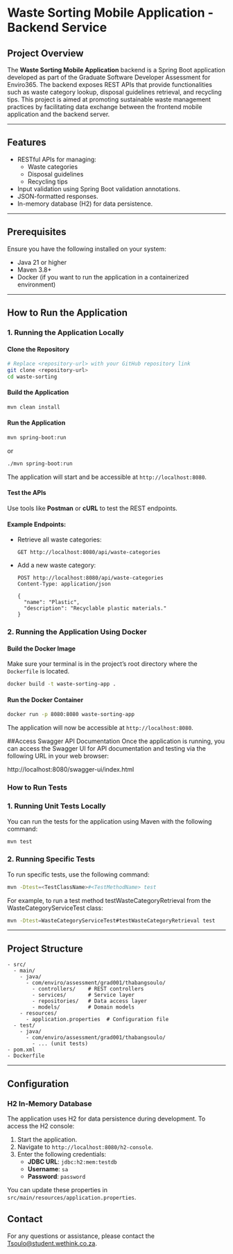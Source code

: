 # Waste Sorting Mobile Application - Backend Service

## Project Overview
The **Waste Sorting Mobile Application** backend is a Spring Boot application developed as part of the Graduate Software Developer Assessment for Enviro365. The backend exposes REST APIs that provide functionalities such as waste category lookup, disposal guidelines retrieval, and recycling tips. This project is aimed at promoting sustainable waste management practices by facilitating data exchange between the frontend mobile application and the backend server.

---

## Features
- RESTful APIs for managing:
  - Waste categories
  - Disposal guidelines
  - Recycling tips
- Input validation using Spring Boot validation annotations.
- JSON-formatted responses.
- In-memory database (H2) for data persistence.

---

## Prerequisites
Ensure you have the following installed on your system:
- Java 21 or higher
- Maven 3.8+
- Docker (if you want to run the application in a containerized environment)

---

## How to Run the Application

### 1. Running the Application Locally

#### Clone the Repository
```bash
# Replace <repository-url> with your GitHub repository link
git clone <repository-url>
cd waste-sorting
```

#### Build the Application
```bash
mvn clean install
```

#### Run the Application
```bash
mvn spring-boot:run
```
or
```bash
./mvn spring-boot:run
```

The application will start and be accessible at `http://localhost:8080`.

#### Test the APIs
Use tools like **Postman** or **cURL** to test the REST endpoints.

#### Example Endpoints:
- Retrieve all waste categories:
  ```http
  GET http://localhost:8080/api/waste-categories
  ```
- Add a new waste category:
  ```http
  POST http://localhost:8080/api/waste-categories
  Content-Type: application/json

  {
    "name": "Plastic",
    "description": "Recyclable plastic materials."
  }
  ```

### 2. Running the Application Using Docker

#### Build the Docker Image
Make sure your terminal is in the project’s root directory where the `Dockerfile` is located.

```bash
docker build -t waste-sorting-app .
```

#### Run the Docker Container
```bash
docker run -p 8080:8080 waste-sorting-app
```

The application will now be accessible at `http://localhost:8080`.

##Access Swagger API Documentation
Once the application is running, you can access the Swagger UI for API documentation and testing via the following URL in your web browser:

http://localhost:8080/swagger-ui/index.html

### How to Run Tests
### 1. Running Unit Tests Locally
You can run the tests for the application using Maven with the following command:


```bash
mvn test
```
### 2. Running Specific Tests
To run specific tests, use the following command:

```bash
mvn -Dtest=<TestClassName>#<TestMethodName> test
```
For example, to run a test method testWasteCategoryRetrieval from the WasteCategoryServiceTest class:
```bash
mvn -Dtest=WasteCategoryServiceTest#testWasteCategoryRetrieval test
```


---

## Project Structure
```
- src/
  - main/
    - java/
      - com/enviro/assessment/grad001/thabangsoulo/
        - controllers/    # REST controllers
        - services/       # Service layer
        - repositories/   # Data access layer
        - models/         # Domain models
    - resources/
      - application.properties  # Configuration file
  - test/
    - java/
      - com/enviro/assessment/grad001/thabangsoulo/
        - ... (unit tests)
- pom.xml
- Dockerfile
```

---

## Configuration

### H2 In-Memory Database
The application uses H2 for data persistence during development. To access the H2 console:
1. Start the application.
2. Navigate to `http://localhost:8080/h2-console`.
3. Enter the following credentials:
   - **JDBC URL**: `jdbc:h2:mem:testdb`
   - **Username**: `sa`
   - **Password**: `password`

You can update these properties in `src/main/resources/application.properties`.

## Contact
For any questions or assistance, please contact the Tsoulo@student.wethink.co.za.


